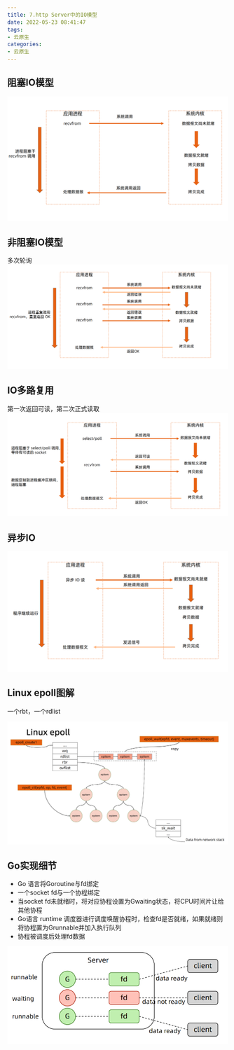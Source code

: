 ```yaml
---
title: 7.http Server中的IO模型
date: 2022-05-23 08:41:47
tags: 
- 云原生
categories:
- 云原生
---
```

## 阻塞IO模型

![](7-httpServer中的IO模型/2022-05-24-08-42-51.png)

## 非阻塞IO模型

多次轮询
![](7-httpServer中的IO模型/2022-05-24-08-43-09.png)

## IO多路复用

第一次返回可读，第二次正式读取
![](7-httpServer中的IO模型/2022-05-24-08-43-39.png)

## 异步IO

![](7-httpServer中的IO模型/2022-05-24-08-45-14.png)

## Linux epoll图解

一个rbt，一个rdlist

![](7-httpServer中的IO模型/2022-05-24-08-46-43.png)

## Go实现细节

- Go 语言将Goroutine与fd绑定
- 一个socket fd与一个协程绑定
- 当socket fd未就绪时，将对应协程设置为Gwaiting状态，将CPU时间片让给其他协程
- Go语言 runtime 调度器进行调度唤醒协程时，检查fd是否就绪，如果就绪则将协程置为Grunnable并加入执行队列
- 协程被调度后处理fd数据

![](7-httpServer中的IO模型/2022-05-24-08-52-12.png)